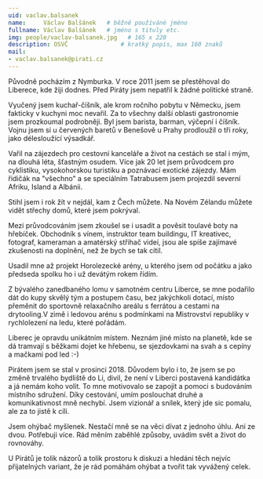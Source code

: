 ```yaml
---
uid: vaclav.balsanek
name:     Václav Balšánek  	# běžně používáné jméno
fullname: Václav Balšánek  	# jméno s tituly etc.
img: people/vaclav-balsanek.jpg   # 165 x 220
description: OSVČ           	# kratký popis, max 160 znaků
mail:
- vaclav.balsanek@pirati.cz
---
```

Původně pocházím z Nymburka. V roce 2011 jsem se přestěhoval do Liberece, kde žiji dodnes. Před Piráty jsem nepatřil k žádné politické straně.

Vyučený jsem kuchař-číšník, ale krom ročního pobytu v Německu, jsem fakticky v kuchyni moc nevařil. Za to všechny další oblasti gastronomie jsem prozkoumal podrobněji. Byl jsem barista, barman, výčepní i číšník. Vojnu jsem si u červených baretů v Benešově u Prahy prodloužil o tři roky, jako délesloužící výsadkář.

Vařil na zájezdech pro cestovní kanceláře a život na cestách se stal i mým, na dlouhá léta, šťastným osudem.
Více jak 20 let jsem průvodcem pro cyklistiku, vysokohorskou turistiku a poznávací exotické zájezdy.
Mám řidičák na "všechno" a se speciálním Tatrabusem jsem projezdil severní Afriku, Island a Albánii.

Stihl jsem i rok žít v nejdál, kam z Čech můžete. Na Novém Zélandu můžete vidět střechy domů, které jsem pokrýval.

Mezi průvodcováním jsem zkoušel se i usadit a pověsit toulavé boty na hřebíček. Obchodník s vínem,
instruktor team buildingu, IT kreativec, fotograf, kameraman a amatérský střihač videí, jsou ale spíše zajímavé zkušenosti na doplnění, než že bych se tak cítil.

Usadil mne až projekt Horolezecké arény, u kterého jsem od počátku a jako předseda spolku ho i už devátým rokem řídím.

Z bývalého zanedbaného lomu v samotném centru Liberce, se mne podařilo dát do kupy skvělý tým a postupem času, bez jakýchkoli dotací, místo přeměnit do sportovně relaxačního areálu s ferrátou a cestami na drytooling.V zimě i ledovou arénu s podmínkami na Mistrovství republiky v rychlolezení na ledu, které pořádám.

Liberec je opravdu unikátním místem. Neznám jiné místo na planetě, kde se dá tramvají s běžkami dojet ke hřebenu, se sjezdovkami na svah a s cepíny a mačkami pod led :-)

Pirátem jsem se stal v prosinci 2018.
Důvodem bylo i to, že jsem se po změně trvalého bydliště do Li, divil, že není v Liberci postavená kandidátka a já nemám koho volit. To mne motivovalo se zapojit a pomoci s budováním místního sdružení.
Díky cestování, umím poslouchat druhé a komunikativnost mně nechybí. Jsem vizionář a snílek, který jde sic pomalu, ale za to jistě k cíli.

Jsem ohýbač myšlenek. Nestačí mně se na věci dívat z jednoho úhlu. Ani ze dvou. Potřebuji více.
Rád měním zaběhlé způsoby, uvádím svět a život do rovnováhy.

U Pirátů je tolik názorů a tolik prostoru k diskuzi a hledání těch nejvíc přijatelných variant, že je rád pomáhám ohýbat a tvořit tak vyvážený celek.